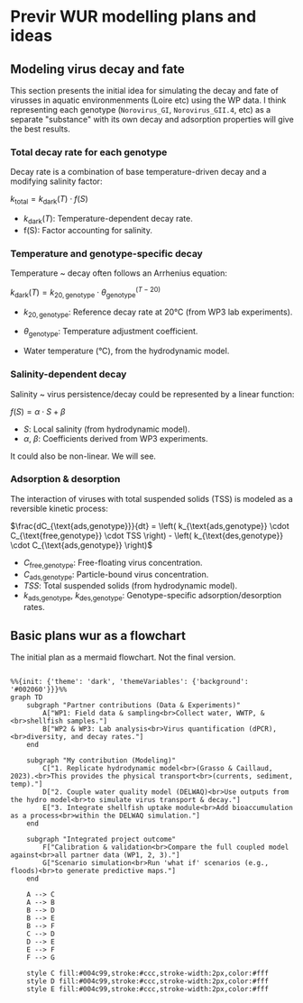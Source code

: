 
# Previr WUR modelling plans and ideas

## Modeling virus decay and fate

This section presents the initial idea for simulating the decay and fate of virusses in aquatic environmenments (Loire etc) using the WP data. I think representing each genotype (`Norovirus_GI`, `Norovirus_GII.4`, etc) as a separate "substance" with its own decay and adsorption properties will give the best results. 

### Total decay rate for each genotype
Decay rate is a combination of base temperature-driven decay and a modifying salinity factor:

$k_{\text{total}} = k_{\text{dark}}(T) \cdot f(S)$

- $k_{\text{dark}}(T)$: Temperature-dependent decay rate.
- f(S): Factor accounting for salinity.

### Temperature and genotype-specific decay

Temperature ~ decay often follows an Arrhenius equation:

$k_{\text{dark}}(T) = k_{20,\text{genotype}} \cdot \theta_{\text{genotype}}^{(T - 20)}$

- $k_{20,\text{genotype}}$: Reference decay rate at 20°C (from WP3 lab experiments).

- $\theta_{\text{genotype}}$: Temperature adjustment coefficient.

- Water temperature (°C), from the hydrodynamic model.

### Salinity-dependent decay 

Salinity ~ virus persistence/decay could be represented by a linear function:

$f(S) = \alpha \cdot S + \beta$

- $S$: Local salinity (from hydrodynamic model).
- $\alpha$, $\beta$: Coefficients derived from WP3 experiments.

It could also be non-linear. We will see. 

### Adsorption & desorption 

The interaction of viruses with total suspended solids (TSS) is modeled as a reversible kinetic process:

$\frac{dC_{\text{ads,genotype}}}{dt} = \left( k_{\text{ads,genotype}} \cdot C_{\text{free,genotype}} \cdot TSS \right) - \left( k_{\text{des,genotype}} \cdot C_{\text{ads,genotype}} \right)$


- $C_{\text{free,genotype}}$: Free-floating virus concentration.
- $C_{\text{ads,genotype}}$: Particle-bound virus concentration.
- $TSS$: Total suspended solids (from hydrodynamic model).
- $k_{\text{ads,genotype}}$, $k_{\text{des,genotype}}$: Genotype-specific adsorption/desorption rates.


## Basic plans wur as a flowchart

The initial plan as a mermaid flowchart. Not the final version. 

```mermaid

%%{init: {'theme': 'dark', 'themeVariables': {'background': '#002060'}}}%%
graph TD
    subgraph "Partner contributions (Data & Experiments)"
        A["WP1: Field data & sampling<br>Collect water, WWTP, &<br>shellfish samples."]
        B["WP2 & WP3: Lab analysis<br>Virus quantification (dPCR),<br>diversity, and decay rates."]
    end

    subgraph "My contribution (Modeling)"
        C["1. Replicate hydrodynamic model<br>(Grasso & Caillaud, 2023).<br>This provides the physical transport<br>(currents, sediment, temp)."]
        D["2. Couple water quality model (DELWAQ)<br>Use outputs from the hydro model<br>to simulate virus transport & decay."]
        E["3. Integrate shellfish uptake module<br>Add bioaccumulation as a process<br>within the DELWAQ simulation."]
    end

    subgraph "Integrated project outcome"
        F["Calibration & validation<br>Compare the full coupled model against<br>all partner data (WP1, 2, 3)."]
        G["Scenario simulation<br>Run 'what if' scenarios (e.g., floods)<br>to generate predictive maps."]
    end

    A --> C
    A --> B
    B --> D
    B --> E
    B --> F
    C --> D
    D --> E
    E --> F
    F --> G

    style C fill:#004c99,stroke:#ccc,stroke-width:2px,color:#fff
    style D fill:#004c99,stroke:#ccc,stroke-width:2px,color:#fff
    style E fill:#004c99,stroke:#ccc,stroke-width:2px,color:#fff



```
